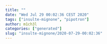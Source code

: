 ```yaml
---
title: ""
date: "Wed Jul 29 00:02:36 CEST 2020"
tags: ["insulte-mignone", "pipotron"]
author: m1ch3l
categories: ["generated"]
slug: "insulte-mignone/2020-07-29-00:02:36"
---
```



